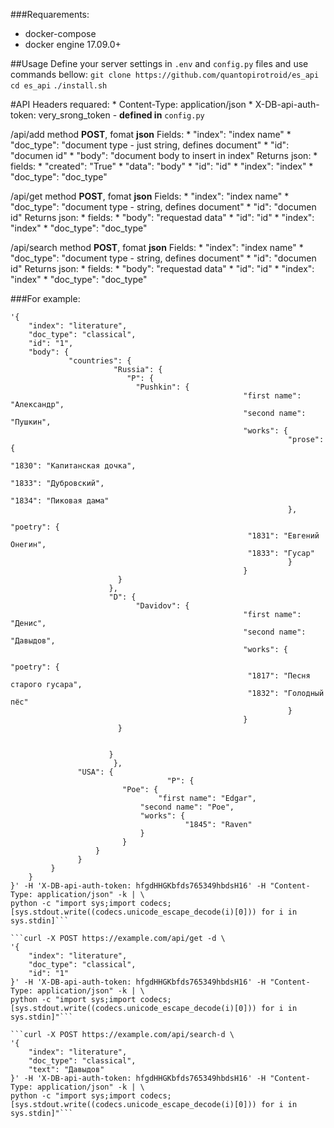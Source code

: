 ###Requarements:
 * docker-compose
 * docker engine 17.09.0+

##Usage
Define your server settings in `.env` and `config.py` files
and use commands bellow:
`git clone https://github.com/quantopirotroid/es_api`
`cd es_api`
`./install.sh`

#API
Headers requared:
    * Content-Type: application/json
    * X-DB-api-auth-token: very_srong_token - __defined in__ `config.py`

/api/add method __POST__, fomat __json__
Fields:
    * "index": "index name"
    * "doc_type": "document type - just string, defines document"
    * "id": "documen id"
    * "body": "document body to insert in index"
Returns json:
    * fields:
        * "created": "True"
	* "data": "body"
	* "id": "id"
	* "index": "index"
	* "doc_type": "doc_type"

/api/get method __POST__, fomat __json__
Fields:
    * "index": "index name"
    * "doc_type": "document type - string, defines document"
    * "id": "documen id"
Returns json:
    * fields:
	* "body": "requestad data"
	* "id": "id"
	* "index": "index"
	* "doc_type": "doc_type"

/api/search method __POST__, fomat __json__
Fields:
    * "index": "index name"
    * "doc_type": "document type - string, defines document"
    * "id": "documen id"
Returns json:
    * fields:
	* "body": "requestad data"
	* "id": "id"
	* "index": "index"
	* "doc_type": "doc_type"


###For example:

```curl -X POST https://example.com/api/add -d \
'{
    "index": "literature",
    "doc_type": "classical",
    "id": "1",
    "body": {
             "countries": {
	                   "Russia": {
			              "P": {
				            "Pushkin": {
	                                                "first name": "Александр",
	                                                "second name": "Пушкин",
	                                                "works": {
	                                                          "prose": {
	                                                                    "1830": "Капитанская дочка",
	                                                                    "1833": "Дубровский",
	                                                     		    "1834": "Пиковая дама"
	                                                          },
	                                                          "poetry": {
					            	                 "1831": "Евгений Онегин",
					            	                 "1833": "Гусар"
	                                                          }
	                                                }
					    }
				      },
				      "D": {
				            "Davidov": {
	                                                "first name": "Денис",
	                                                "second name": "Давыдов",
	                                                "works": {
	                                                          "poetry": {
					            	                 "1817": "Песня старого гусара",
					            	                 "1832": "Голодный пёс"
	                                                          }
	                                                }
					    }
				            
				            
				      }
	                   },
			   "USA": {
                                   "P": {
				         "Poe": {
				                 "first name": "Edgar",
				  	         "second name": "Poe",
					         "works": {
					                   "1845": "Raven"
					         }
				         }
				   }
			   }
	     }
    }
}' -H 'X-DB-api-auth-token: hfgdHHGKbfds765349hbdsH16' -H "Content-Type: application/json" -k | \
python -c "import sys;import codecs;[sys.stdout.write((codecs.unicode_escape_decode(i)[0])) for i in sys.stdin]```

```curl -X POST https://example.com/api/get -d \
'{
    "index": "literature",
    "doc_type": "classical",
    "id": "1"
}' -H 'X-DB-api-auth-token: hfgdHHGKbfds765349hbdsH16' -H "Content-Type: application/json" -k | \
python -c "import sys;import codecs;[sys.stdout.write((codecs.unicode_escape_decode(i)[0])) for i in sys.stdin]"```

```curl -X POST https://example.com/api/search-d \
'{
    "index": "literature",
    "doc_type": "classical",
    "text": "Давыдов"
}' -H 'X-DB-api-auth-token: hfgdHHGKbfds765349hbdsH16' -H "Content-Type: application/json" -k | \
python -c "import sys;import codecs;[sys.stdout.write((codecs.unicode_escape_decode(i)[0])) for i in sys.stdin]"```

